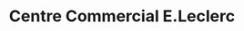 ---
title: "Centre Commercial E.Leclerc"
url: /albi/centre-commercial-e-leclerc/
shop: supermarché
---